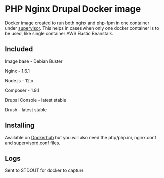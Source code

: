 # PHP Nginx Drupal Docker image
Docker image created to run both nginx and php-fpm in one container under
[supervisor](http://supervisord.org/index.html). This helps in cases when only
one docker container is to be used, like single container AWS Elastic Beanstalk.

## Included
Image base - Debian Buster

Nginx - 1.6.1

Node.js - 12.x

Composer - 1.9.1

Drupal Console - latest stable

Drush - latest stable

## Installing
Available on [Dockerhub](https://hub.docker.com/r/bixal/php-nginx-drupal) but
you will also need the php/php.ini, nginx.conf and supervisord.conf files.

## Logs
Sent to STDOUT for docker to capture.
